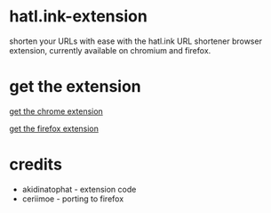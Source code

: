 # hatl.ink-extension
shorten your URLs with ease with the hatl.ink URL shortener browser extension, currently available on chromium and firefox.

# get the extension
[get the chrome extension](https://chromewebstore.google.com/detail/hatlink-url-shortener/blhcjpbkkfamjdgiebbojclneflkdllm)

[get the firefox extension](https://addons.mozilla.org/en-US/firefox/addon/hatl-ink-url-shortener/)

# credits
- akidinatophat - extension code
- ceriimoe - porting to firefox

